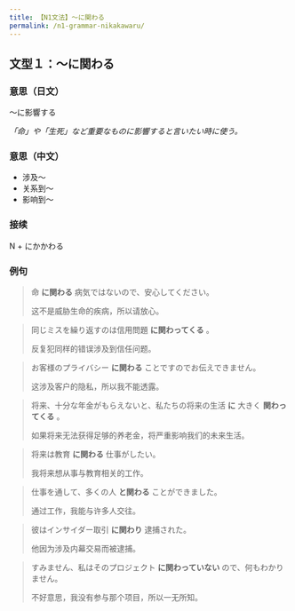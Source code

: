 ```yaml
---
title: 【N1文法】〜に関わる
permalink: /n1-grammar-nikakawaru/
---
```


## 文型１：〜に関わる

### 意思（日文）

〜に影響する

*「命」や「生死」など重要なものに影響すると言いたい時に使う。*

### 意思（中文）

- 涉及～
- 关系到～
- 影响到～

### 接续

N + にかかわる

### 例句

> 命 **に関わる** 病気ではないので、安心してください。
>
> 这不是威胁生命的疾病，所以请放心。

> 同じミスを繰り返すのは信用問題 **に関わってくる** 。
>
> 反复犯同样的错误涉及到信任问题。

> お客様のプライバシー **に関わる** ことですのでお伝えできません。
>
> 这涉及客户的隐私，所以我不能透露。

> 将来、十分な年金がもらえないと、私たちの将来の生活 **に** 大きく **関わってくる** 。
>
> 如果将来无法获得足够的养老金，将严重影响我们的未来生活。

> 将来は教育 **に関わる** 仕事がしたい。
>
> 我将来想从事与教育相关的工作。

> 仕事を通して、多くの人 **と関わる** ことができました。
>
> 通过工作，我能与许多人交往。

> 彼はインサイダー取引 **に関わり** 逮捕された。
>
> 他因为涉及内幕交易而被逮捕。

> すみません、私はそのプロジェクト **に関わっていない** ので、何もわかりません。
>
> 不好意思，我没有参与那个项目，所以一无所知。
